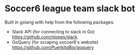 # Soccer6 league team slack bot
Built in golang with help from the following packages:
- Slack API (for connecting to slack in Go) https://github.com/nlopes/slack
- GoQuery (for scraping soccer6's website) https://github.com/PuerkitoBio/goquery
